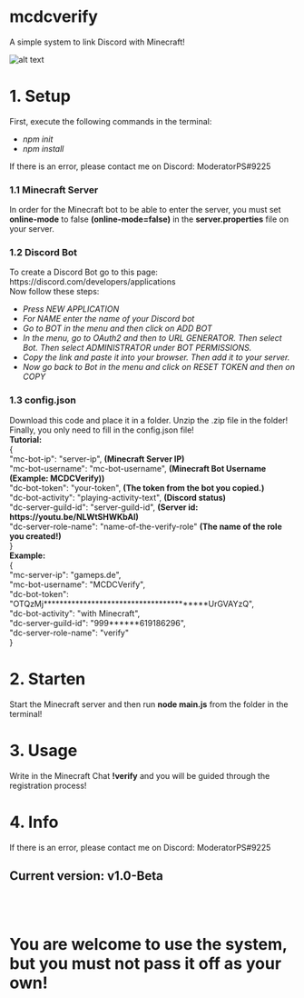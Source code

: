 # mcdcverify
A simple system to link Discord with Minecraft!

![alt text](http://url/to/img.png)

<h1>1. Setup</h1>
First, execute the following commands in the terminal:
<ul>		
<li><i>npm init</i></li>		
<li><i>npm install</i></li>	
</ul>
If there is an error, please contact me on Discord: ModeratorPS#9225
<h3>1.1 Minecraft Server</h3>
In order for the Minecraft bot to be able to enter the server, you must set <strong>online-mode</strong> to false <strong>(online-mode=false)</strong> in the <strong>server.properties</strong> file on your server.
<h3>1.2 Discord Bot</h3>
To create a Discord Bot go to this page: https://discord.com/developers/applications <br>
Now follow these steps:
<ul>		
<li><i>Press NEW APPLICATION</i></li>		
<li><i>For NAME enter the name of your Discord bot</i></li>
<li><i>Go to BOT in the menu and then click on ADD BOT</i></li>
<li><i>In the menu, go to OAuth2 and then to URL GENERATOR. Then select Bot. Then select ADMINISTRATOR under BOT PERMISSIONS.</i></li>
<li><i>Copy the link and paste it into your browser. Then add it to your server.</i></li>
<li><i>Now go back to Bot in the menu and click on RESET TOKEN and then on COPY</i></li>
</ul>
<h3>1.3 config.json</h3>
Download this code and place it in a folder. Unzip the .zip file in the folder! <br>
Finally, you only need to fill in the config.json file! <br>
<strong>Tutorial:</strong><br>
{<br>
    "mc-bot-ip": "server-ip", <strong>(Minecraft Server IP)</strong><br>
    "mc-bot-username": "mc-bot-username", <strong>(Minecraft Bot Username (Example: MCDCVerify))</strong><br>
    "dc-bot-token": "your-token", <strong>(The token from the bot you copied.)</strong><br>
    "dc-bot-activity": "playing-activity-text", <strong>(Discord status)</strong><br>
    "dc-server-guild-id": "server-guild-id", <strong>(Server id: https://youtu.be/NLWtSHWKbAI)</strong><br>
    "dc-server-role-name": "name-of-the-verify-role" <strong>(The name of the role you created!)</strong><br>
}<br>
<strong>Example:</strong><br>
{<br>
    "mc-server-ip": "gameps.de",<br>
    "mc-bot-username": "MCDCVerify",<br>
    "dc-bot-token": "OTQzMj****************************************UrGVAYzQ",<br>
    "dc-bot-activity": "with Minecraft",<br>
    "dc-server-guild-id": "999******619186296",<br>
    "dc-server-role-name": "verify"<br>
}<br>
<h1>2. Starten</h1>
Start the Minecraft server and then run <strong>node main.js</strong> from the folder in the terminal!
<h1>3. Usage</h1>
Write in the Minecraft Chat <strong>!verify</strong> and you will be guided through the registration process!
<h1>4. Info</h1>
If there is an error, please contact me on Discord: ModeratorPS#9225
<h2>Current version: v1.0-Beta</h2> <br><br>
<h1>You are welcome to use the system, but you must not pass it off as your own!</h1>
